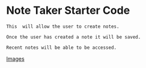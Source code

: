 # Note Taker Starter Code
```
This  will allow the user to create notes. 

Once the user has created a note it will be saved. 

Recent notes will be able to be accessed. 

```

[Images](NoteTaker.jpg)
